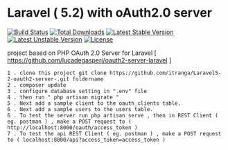 # Laravel ( 5.2)  with oAuth2.0 server 

[![Build Status](https://travis-ci.org/laravel/framework.svg)](https://travis-ci.org/laravel/framework)
[![Total Downloads](https://poser.pugx.org/laravel/framework/d/total.svg)](https://packagist.org/packages/laravel/framework)
[![Latest Stable Version](https://poser.pugx.org/laravel/framework/v/stable.svg)](https://packagist.org/packages/laravel/framework)
[![Latest Unstable Version](https://poser.pugx.org/laravel/framework/v/unstable.svg)](https://packagist.org/packages/laravel/framework)
[![License](https://poser.pugx.org/laravel/framework/license.svg)](https://packagist.org/packages/laravel/framework)

project based on PHP OAuth 2.0 Server for Laravel [ https://github.com/lucadegasperi/oauth2-server-laravel ]


    1 . clone this project git clone https://github.com/itranga/Laravel5-2-oauth2-server-.git foldername
    2 . composer update
    3 . configure database setting in ".env" file
    4 . then run " php artisan migrate "
    5 . Next add a sample client to the oauth_clients table. 
    6 . Next add a sample users to the users table. 
    6 . To test the server run php artisan serve , then in REST Client ( eg. postman ) , make a POST request to ( http://localhost:8000/oauth/access_token )
    7 . To test the api REST Client ( eg. postman ) , make a POST request to ( localhost:8000/api?access_token=access_token )


